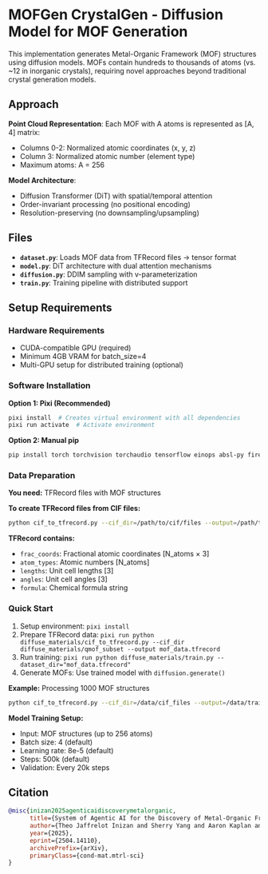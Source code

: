# MOFGen CrystalGen - Diffusion Model for MOF Generation

This implementation generates Metal-Organic Framework (MOF) structures using diffusion models. MOFs contain hundreds to thousands of atoms (vs. ~12 in inorganic crystals), requiring novel approaches beyond traditional crystal generation models.

## Approach

**Point Cloud Representation**: Each MOF with A atoms is represented as [A, 4] matrix:
- Columns 0-2: Normalized atomic coordinates (x, y, z)
- Column 3: Normalized atomic number (element type)
- Maximum atoms: A = 256

**Model Architecture**: 
- Diffusion Transformer (DiT) with spatial/temporal attention
- Order-invariant processing (no positional encoding)
- Resolution-preserving (no downsampling/upsampling)

## Files

- **`dataset.py`**: Loads MOF data from TFRecord files → tensor format
- **`model.py`**: DiT architecture with dual attention mechanisms  
- **`diffusion.py`**: DDIM sampling with v-parameterization
- **`train.py`**: Training pipeline with distributed support

## Setup Requirements

### Hardware Requirements
- CUDA-compatible GPU (required)
- Minimum 4GB VRAM for batch_size=4
- Multi-GPU setup for distributed training (optional)

### Software Installation
**Option 1: Pixi (Recommended)**
```bash
pixi install  # Creates virtual environment with all dependencies
pixi run activate  # Activate environment
```

**Option 2: Manual pip**
```bash
pip install torch torchvision torchaudio tensorflow einops absl-py fire matplotlib imageio tqdm pymatgen numpy scipy
```

### Data Preparation
**You need:** TFRecord files with MOF structures

**To create TFRecord files from CIF files:**
```bash
python cif_to_tfrecord.py --cif_dir=/path/to/cif/files --output=/path/to/output.tfrecord
```

**TFRecord contains:**
- `frac_coords`: Fractional atomic coordinates [N_atoms × 3]
- `atom_types`: Atomic numbers [N_atoms]
- `lengths`: Unit cell lengths [3]
- `angles`: Unit cell angles [3] 
- `formula`: Chemical formula string

### Quick Start
1. Setup environment: `pixi install`
2. Prepare TFRecord data: `pixi run python diffuse_materials/cif_to_tfrecord.py --cif_dir diffuse_materials/qmof_subset --output mof_data.tfrecord`
3. Run training: `pixi run python diffuse_materials/train.py --dataset_dir="mof_data.tfrecord"`
4. Generate MOFs: Use trained model with `diffusion.generate()`

**Example:** Processing 1000 MOF structures
```bash
python cif_to_tfrecord.py --cif_dir=/data/cif_files --output=/data/train.tfrecord --max_structures=1000
```

**Model Training Setup:**
- Input: MOF structures (up to 256 atoms)
- Batch size: 4 (default)
- Learning rate: 8e-5 (default)
- Steps: 500k (default)
- Validation: Every 20k steps

## Citation

```bibtex
@misc{inizan2025agenticaidiscoverymetalorganic,
      title={System of Agentic AI for the Discovery of Metal-Organic Frameworks}, 
      author={Theo Jaffrelot Inizan and Sherry Yang and Aaron Kaplan and Yen-hsu Lin and Jian Yin and Saber Mirzaei and Mona Abdelgaid and Ali H. Alawadhi and KwangHwan Cho and Zhiling Zheng and Ekin Dogus Cubuk and Christian Borgs and Jennifer T. Chayes and Kristin A. Persson and Omar M. Yaghi},
      year={2025},
      eprint={2504.14110},
      archivePrefix={arXiv},
      primaryClass={cond-mat.mtrl-sci}
}
```